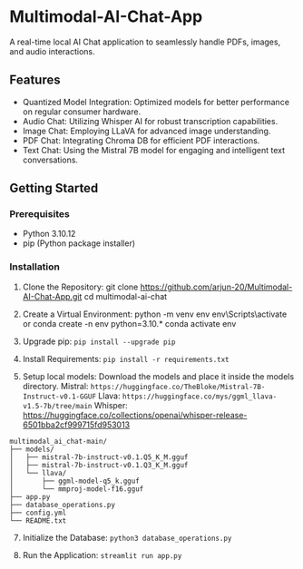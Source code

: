 # Multimodal-AI-Chat-App
A real-time local AI Chat application to seamlessly handle PDFs, images, and audio interactions.
## Features

- Quantized Model Integration: Optimized models for better performance on regular consumer hardware.
- Audio Chat: Utilizing Whisper AI for robust transcription capabilities.
- Image Chat: Employing LLaVA for advanced image understanding.
- PDF Chat: Integrating Chroma DB for efficient PDF interactions.
- Text Chat: Using the Mistral 7B model for engaging and intelligent text conversations.

## Getting Started

### Prerequisites

- Python 3.10.12
- pip (Python package installer)

### Installation

1. Clone the Repository:
     git clone https://github.com/arjun-20/Multimodal-AI-Chat-App.git
    cd multimodal-ai-chat

2. Create a Virtual Environment:
    python -m venv env
    env\Scripts\activate
    or
   conda create -n env python=3.10.*
   conda activate env
    
4. Upgrade pip: ``` pip install --upgrade pip ```

5. Install Requirements: ``` pip install -r requirements.txt ```

6. Setup local models: Download the models and place it inside the models directory.
      Mistral: `https://huggingface.co/TheBloke/Mistral-7B-Instruct-v0.1-GGUF`
      Llava: `https://huggingface.co/mys/ggml_llava-v1.5-7b/tree/main`
      Whisper: https://huggingface.co/collections/openai/whisper-release-6501bba2cf999715fd953013 
```
multimodal_ai_chat-main/
├── models/
│   ├── mistral-7b-instruct-v0.1.Q5_K_M.gguf
│   ├── mistral-7b-instruct-v0.1.Q3_K_M.gguf
│   └── llava/
│       ├── ggml-model-q5_k.gguf
│       └── mmproj-model-f16.gguf
├── app.py
├── database_operations.py
├── config.yml
└── README.txt
```

7. Initialize the Database: ``` python3 database_operations.py ```
    
8. Run the Application: ``` streamlit run app.py ```
    
